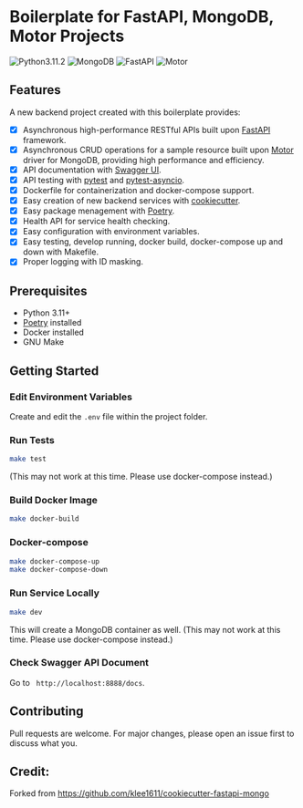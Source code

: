 # Boilerplate for FastAPI, MongoDB, Motor Projects
![Python3.11.2](https://img.shields.io/badge/Python-3.11.2-brightgreen.svg?style=flat-square)
![MongoDB](https://img.shields.io/badge/MongoDB-6.0-brightgreen.svg?style=flat-square)
![FastAPI](https://img.shields.io/badge/FastAPI-0.92.0-brightgreen.svg?style=flat-square)
![Motor](https://img.shields.io/badge/Motor-3.1.1-brightgreen.svg?style=flat-square)


## Features
A new backend project created with this boilerplate provides:
- [x] Asynchronous high-performance RESTful APIs built upon [FastAPI](https://fastapi.tiangolo.com/) framework.
- [x] Asynchronous CRUD operations for a sample resource built upon [Motor](https://motor.readthedocs.io/en/stable/) driver for MongoDB, providing high performance and efficiency.
- [x] API documentation with [Swagger UI](https://swagger.io/tools/swagger-ui/).
- [x] API testing with [pytest](https://docs.pytest.org/en/7.1.x/) and [pytest-asyncio](https://github.com/pytest-dev/pytest-asyncio).
- [x] Dockerfile for containerization and docker-compose support.
- [x] Easy creation of new backend services with [cookiecutter](https://github.com/cookiecutter/cookiecutter).
- [x] Easy package menagement with [Poetry](https://python-poetry.org/).
- [x] Health API for service health checking.
- [x] Easy configuration with environment variables.
- [x] Easy testing, develop running, docker build, docker-compose up and down with Makefile.
- [x] Proper logging with ID masking.

## Prerequisites
- Python 3.11+
- [Poetry](https://python-poetry.org/) installed
- Docker installed
- GNU Make

## Getting Started

### Edit Environment Variables
Create and edit the `.env` file within the project folder.

### Run Tests
```sh
make test
```
(This may not work at this time. Please use docker-compose instead.)

### Build Docker Image
```sh
make docker-build
```

### Docker-compose
```sh
make docker-compose-up
make docker-compose-down
```

### Run Service Locally
```sh
make dev
```
This will create a MongoDB container as well.
(This may not work at this time. Please use docker-compose instead.)

### Check Swagger API Document
Go to ` http://localhost:8888/docs`.

## Contributing
Pull requests are welcome. For major changes, please open an issue first to discuss what you.

## Credit: 
Forked from https://github.com/klee1611/cookiecutter-fastapi-mongo